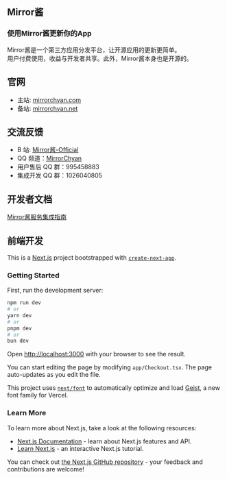 ## Mirror酱

### **使用Mirror酱更新你的App**

Mirror酱是一个第三方应用分发平台，让开源应用的更新更简单。  
用户付费使用，收益与开发者共享。此外，Mirror酱本身也是开源的。

## 官网

- 主站: [mirrorchyan.com](https://mirrorchyan.com)
- 备站: [mirrorchyan.net](https://mirrorchyan.net)

## 交流反馈

- B 站: [Mirror酱-Official](https://space.bilibili.com/3546848463685966)
- QQ 频道：[MirrorChyan](https://pd.qq.com/g/MirrorChyan)
- 用户售后 QQ 群：995458883
- 集成开发 QQ 群：1026040805

## 开发者文档

[Mirror酱服务集成指南](https://github.com/MirrorChyan/docs)

## 前端开发

This is a [Next.js](https://nextjs.org) project bootstrapped with [`create-next-app`](https://nextjs.org/docs/app/api-reference/cli/create-next-app).

### Getting Started

First, run the development server:

```bash
npm run dev
# or
yarn dev
# or
pnpm dev
# or
bun dev
```

Open [http://localhost:3000](http://localhost:3000) with your browser to see the result.

You can start editing the page by modifying `app/Checkout.tsx`. The page auto-updates as you edit the file.

This project uses [`next/font`](https://nextjs.org/docs/app/building-your-application/optimizing/fonts) to automatically optimize and load [Geist](https://vercel.com/font), a new font family for Vercel.

### Learn More

To learn more about Next.js, take a look at the following resources:

- [Next.js Documentation](https://nextjs.org/docs) - learn about Next.js features and API.
- [Learn Next.js](https://nextjs.org/learn) - an interactive Next.js tutorial.

You can check out [the Next.js GitHub repository](https://github.com/vercel/next.js) - your feedback and contributions are welcome!

